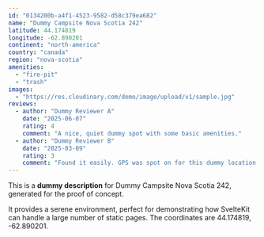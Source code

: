 ```yaml
---
id: "0134200b-a4f1-4523-9582-d58c379ea682"
name: "Dummy Campsite Nova Scotia 242"
latitude: 44.174819
longitude: -62.890201
continent: "north-america"
country: "canada"
region: "nova-scotia"
amenities:
  - "fire-pit"
  - "trash"
images:
  - "https://res.cloudinary.com/demo/image/upload/v1/sample.jpg"
reviews:
  - author: "Dummy Reviewer A"
    date: "2025-06-07"
    rating: 4
    comment: "A nice, quiet dummy spot with some basic amenities."
  - author: "Dummy Reviewer B"
    date: "2025-03-09"
    rating: 3
    comment: "Found it easily. GPS was spot on for this dummy location."
---
```


This is a **dummy description** for Dummy Campsite Nova Scotia 242, generated for the proof of concept.

It provides a serene environment, perfect for demonstrating how SvelteKit can handle a large number of static pages. The coordinates are 44.174819, -62.890201.
